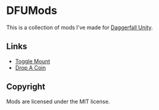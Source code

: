 # DFUMods 

This is a collection of mods I've made for [Daggerfall Unity](https://dfworkshop.net/).

## Links
- [Toggle Mount](https://forums.dfworkshop.net/viewtopic.php?f=14&t=2216)
- [Drop A Coin](https://forums.dfworkshop.net/viewtopic.php?f=14&t=2217)

## Copyright

Mods are licensed under the MIT license.
